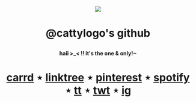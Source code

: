 <p align="center"> <img src="https://media.discordapp.net/attachments/1274683725950750793/1287286881662533632/IMG_6268_polarr.jpg?ex=66f0fed5&is=66efad55&hm=41fb9fb7a7b1f2d24f79d14561448567b51a90ecbcbde8addc55d9d7ba942e36&=&format=webp&width=250&height=250"> </p>

# <p align="center"> @cattylogo's github </p>

<p align="center"> <b> haii >_< !! it's the one & only!~ </b> </p>

# <p align="center"> [carrd](https://catty.crd.co/) ⋆ [linktree](https://linktr.ee/cattylogo) ⋆ [pinterest](https://www.pinterest.com/cattylogo) ⋆ [spotify](https://open.spotify.com/user/o5bjslzllkp6fbic4v0zavd4h?si=1efa8934ab724982&nd=1&dlsi=2f0fe793933341b2) ⋆ [tt](https://www.tiktok.com/@cattylogo) ⋆ [twt](https://x.com/cattylogo) ⋆ [ig](https://www.instagram.com/cattylogo) </p>

